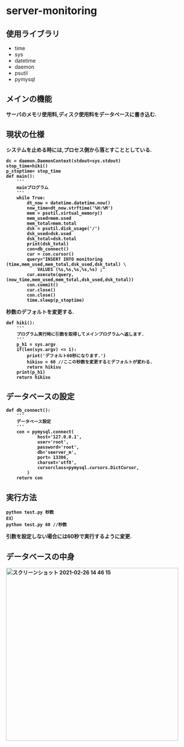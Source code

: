 # server-monitoring
## 使用ライブラリ
* time
*  sys
*  datetime
*  daemon
*  psutil
*  pymysql

## メインの機能
<b>サーバのメモリ使用料,ディスク使用料をデータベースに書き込む.

## 現状の仕様
システムを止める時には,プロセス側から落とすこととしている.
```
dc = daemon.DaemonContext(stdout=sys.stdout)
stop_time=hiki()
p_stoptime= stop_time
def main():
    '''
    mainプログラム
    '''
    while True:
        dt_now = datetime.datetime.now()
        now_time=dt_now.strftime('%H:%M')
        mem = psutil.virtual_memory()
        mem_used=mem.used
        mem_total=mem.total
        dsk = psutil.disk_usage('/')
        dsk_used=dsk.used
        dsk_total=dsk.total
        print(dsk_total)
        con=db_connect()
        cur = con.cursor()
        query="INSERT INTO monitoring (time,mem_used,mem_total,dsk_used,dsk_total) \
            VALUES (%s,%s,%s,%s,%s) ;"
        cur.execute(query, (now_time,mem_used,mem_total,dsk_used,dsk_total))
        con.commit()
        cur.close()
        con.close()
        time.sleep(p_stoptime)
```
秒数のデフォルトを変更する.

```
def hiki():
    '''
    プログラム実行時に引数を取得してメインプログラムへ返します.
    '''
    p_h1 = sys.argv
    if(len(sys.argv) <= 1):
        print('デフォルト60秒になります.')
        hikisu = 60 //ここの秒数を変更するとデフォルトが変わる.
        return hikisu
    print(p_h1)
    return hikisu
```
## データベースの設定
```
def db_connect():
    '''
    データベース設定
    '''
    con = pymysql.connect(
            host='127.0.0.1',
            user='root',
            password='root',
            db='seerver_m',
            port= 13306,
            charset='utf8',
            cursorclass=pymysql.cursors.DictCursor,
        )
    return con
```
## 実行方法
```
python test.py 秒数
EX）
python test.py 60 //秒数
```
引数を設定しない場合には60秒で実行するように変更.

## データベースの中身
<img width="473" alt="スクリーンショット 2021-02-26 14 46 15" src="https://user-images.githubusercontent.com/45090872/109260502-90a6f400-7841-11eb-95a4-1d360900015a.png">
